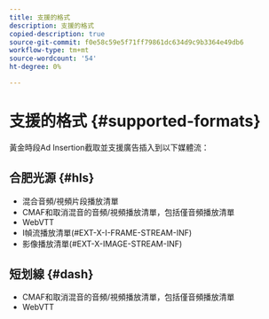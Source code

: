 ```yaml
---
title: 支援的格式
description: 支援的格式
copied-description: true
source-git-commit: f0e58c59e5f71ff79861dc634d9c9b3364e49db6
workflow-type: tm+mt
source-wordcount: '54'
ht-degree: 0%

---
```



# 支援的格式 {#supported-formats}

黃金時段Ad Insertion截取並支援廣告插入到以下媒體流：

## 合肥光源 {#hls}

- 混合音頻/視頻片段播放清單
- CMAF和取消混音的音頻/視頻播放清單，包括僅音頻播放清單
- WebVTT
- I幀流播放清單(#EXT-X-I-FRAME-STREAM-INF)
- 影像播放清單(#EXT-X-IMAGE-STREAM-INF)

## 短划線 {#dash}

- CMAF和取消混音的音頻/視頻播放清單，包括僅音頻播放清單
- WebVTT
